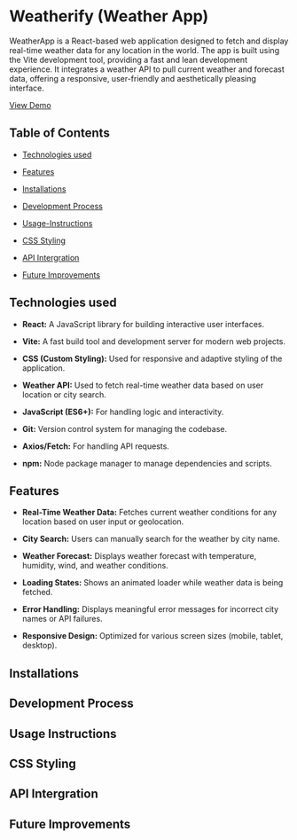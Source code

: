 # Weatherify (Weather App)

WeatherApp is a React-based web application designed to fetch and display real-time weather data for any location in the world. The app is built using the Vite development tool, providing a fast and lean development experience. It integrates a weather API to pull current weather and forecast data, offering a responsive, user-friendly and aesthetically pleasing interface.

 <a href="https://www.youtube.com/watch?v=r4bw6uGxC4Y">View Demo</a>

 ## Table of Contents

 - <a href="https://github.com/francesschisom/weatherify_weatherapp/blob/main/README.md#technologies-used">Technologies used</a>

- <a href="https://github.com/francesschisom/weatherify_weatherapp/blob/main/README.md#features">Features</a>

- <a href="https://github.com/francesschisom/weatherify_weatherapp/blob/main/README.md#installations">Installations</a>

- <a href="https://github.com/francesschisom/weatherify_weatherapp/blob/main/README.md#development-process">Development Process</a>

- <a href="https://github.com/francesschisom/weatherify_weatherapp/blob/main/README.md#usage-instructions">Usage-Instructions</a>

- <a href="https://github.com/francesschisom/weatherify_weatherapp/blob/main/README.md#css-styling">CSS Styling</a>

- <a href="https://github.com/francesschisom/weatherify_weatherapp/blob/main/README.md#api-intergration">API Intergration</a>

- <a href="https://github.com/francesschisom/weatherify_weatherapp/blob/main/README.md#future-improvements">Future Improvements</a>

 ## Technologies used

-  **React:** A JavaScript library for building interactive user interfaces.

-  **Vite:** A fast build tool and development server for modern web projects.

-  **CSS (Custom Styling):** Used for responsive and adaptive styling of the application.

-  **Weather API:** Used to fetch real-time weather data based on user location or city search.

-  **JavaScript (ES6+):** For handling logic and interactivity.

-  **Git:** Version control system for managing the codebase.

-  **Axios/Fetch:** For handling API requests.

-  **npm:** Node package manager to manage dependencies and scripts.

## Features

- **Real-Time Weather Data:** Fetches current weather conditions for any location based on user input or geolocation.

- **City Search:** Users can manually search for the weather by city name.

- **Weather Forecast:** Displays weather forecast with temperature, humidity, wind, and weather conditions.

- **Loading States:** Shows an animated loader while weather data is being fetched.

- **Error Handling:** Displays meaningful error messages for incorrect city names or API failures.

- **Responsive Design:** Optimized for various screen sizes (mobile, tablet, desktop).

## Installations



## Development Process


## Usage Instructions

## CSS Styling

## API Intergration

## Future Improvements

